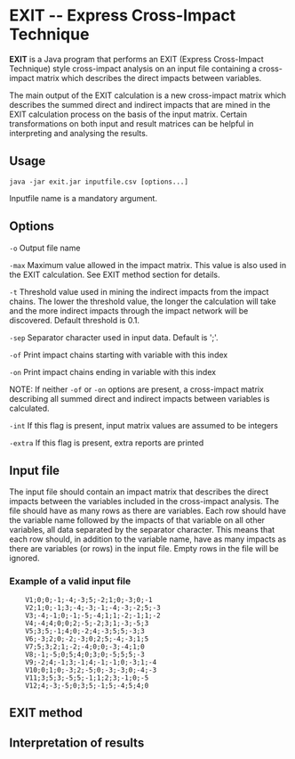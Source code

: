 # EXIT -- Express Cross-Impact Technique

**EXIT** is a Java program that performs 
an EXIT (Express Cross-Impact Technique) style
cross-impact analysis 
on an input file containing a cross-impact matrix 
which describes the direct impacts between variables.

The main output of the EXIT calculation
is a new cross-impact matrix which describes 
the summed direct and indirect impacts
that are mined in the EXIT calculation process
on the basis of the input matrix.
Certain transformations 
on both input and result matrices
can be helpful in interpreting and analysing the results.

## Usage

    java -jar exit.jar inputfile.csv [options...]
    
Inputfile name is a mandatory argument.

## Options

`-o` Output file name
  
`-max` Maximum value allowed in the impact matrix. 
This value is also used in the EXIT calculation. 
See EXIT method section for details.

`-t` Threshold value used in mining the indirect impacts from the impact chains.
The lower the threshold value, the longer the calculation will take 
and the more indirect impacts through the impact network will be discovered.
Default threshold is 0.1.

`-sep` Separator character used in input data. Default is ';'.

`-of` Print impact chains starting with variable with this index

`-on` Print impact chains ending in variable with this index

NOTE: If neither `-of` or `-on` options are present, a cross-impact matrix describing 
all summed direct and indirect impacts between variables is calculated.

`-int` If this flag is present, input matrix values are assumed to be integers

`-extra` If this flag is present, extra reports are printed

## Input file

The input file should contain an impact matrix that describes 
the direct impacts between the variables included in the cross-impact analysis.
The file should have as many rows as there are variables.
Each row should have the variable name 
followed by the impacts of that variable on all other variables, 
all data separated by the separator character.
This means that each row should, in addition to the variable name, 
have as many impacts as there are variables (or rows) in the input file.
Empty rows in the file will be ignored.

### Example of a valid input file

        V1;0;0;-1;-4;-3;5;-2;1;0;-3;0;-1
        V2;1;0;-1;3;-4;-3;-1;-4;-3;-2;5;-3
        V3;-4;-1;0;-1;-5;-4;1;1;-2;-1;1;-2
        V4;-4;4;0;0;2;-5;-2;3;1;-3;-5;3
        V5;3;5;-1;4;0;-2;4;-3;5;5;-3;3
        V6;-3;2;0;-2;-3;0;2;5;-4;-3;1;5
        V7;5;3;2;1;-2;-4;0;0;-3;-4;1;0
        V8;-1;-5;0;5;4;0;3;0;-5;5;5;-3
        V9;-2;4;-1;3;-1;4;-1;-1;0;-3;1;-4
        V10;0;1;0;-3;2;-5;0;-3;-3;0;-4;-3
        V11;3;5;3;-5;5;-1;1;2;3;-1;0;-5
        V12;4;-3;-5;0;3;5;-1;5;-4;5;4;0

## EXIT method



## Interpretation of results






